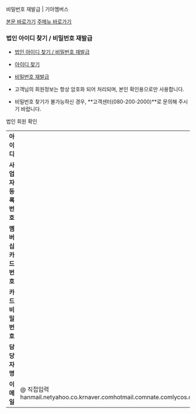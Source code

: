 비밀번호 재발급 | 기아멤버스










 



[본문 바로가기](#content)
[주메뉴 바로가기](#gnb)

### 법인 아이디 찾기 / 비밀번호 재발급

* [법인 아이디 찾기 / 비밀번호 재발급](#)












* [아이디 찾기](https://members.kia.com/kr/view/qlgi/srch_id/qlgi_srch_id_csmr_no.do)
* [비밀번호 재발급](javascript:;)

* 고객님의 회원정보는 항상 암호화 되어 처리되며, 본인 확인용으로만 사용합니다.
* 비밀번호 찾기가 불가능하신 경우, **고객센터(080-200-2000)**로 문의해 주시기 바랍니다.

법인 회원 확인




|  |  |  |
| --- | --- | --- |
| **아이디** |  | |
| **사업자등록번호** |  | |
| **멤버십카드번호** |  | |
| **카드비밀번호** |  | |
| **담당자명** |  | |
| **이메일** | @  직접입력 hanmail.netyahoo.co.krnaver.comhotmail.comnate.comlycos.co.krkorea.comhanmir.comempal.comdreamwiz.comnetian.comparan.comfreechal.comkornet.nethananet.netunitel.co.krhitel.netchollian.netorgio.netdreamx.netthrunet.comnetsgo.comsimmani.comempas.comhanafos.comhyundai.comkia.comcentriawg.comkebi.comkr.ibm.comaol.comsamsung.co.kraol.comshinbiro.com | |